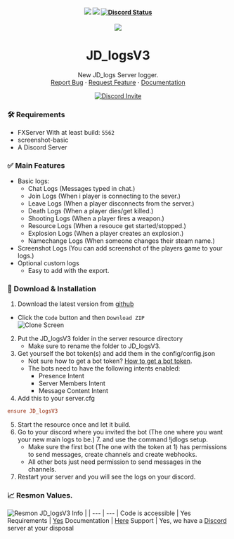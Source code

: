 <h4 align="center">
	<img src="https://img.shields.io/github/last-commit/Prefech/JD_logsV3">
	<img src="https://img.shields.io/github/contributors/Prefech/JD_logsV3.png">
	<a href="https://prefech.com/discord" title=""><img alt="Discord Status" src="https://discordapp.com/api/guilds/721339695199682611/widget.png"></a>
</h4>

<div align="center">
  <a href="https://github.com/Prefech/JD_logsV3">
    <img src="https://prefech.com/i/JD_logsV3">
  </a>

  <h1 align="center">JD_logsV3</h1>

  <p align="center">
    New JD_logs Server logger.
    <br />    
    <a href="https://discord.gg/prefech">Report Bug</a>
    ·
    <a href="https://discord.gg/prefech">Request Feature</a>
    ·
    <a href="https://docs.prefech.com/jd_logsv3/">Documentation</a>
  </p>
  <a href="https://prefech.com/discord" title=""><img alt="Discord Invite" src="https://discordapp.com/api/guilds/721339695199682611/widget.png?style=banner2"></a>
</div>



### 🛠 Requirements

- FXServer With at least build: `5562`
- screenshot-basic
- A Discord Server

### ✅ Main Features
- Basic logs:
    - Chat Logs (Messages typed in chat.)
    - Join Logs (When i player is connecting to the sever.)
    - Leave Logs (When a player disconnects from the server.)
    - Death Logs (When a player dies/get killed.)
    - Shooting Logs (When a player fires a weapon.)
    - Resource Logs (When a resouce get started/stopped.)
    - Explosion Logs (When a player creates an explosion.)
    - Namechange Logs (When someone changes their steam name.)
- Screenshot Logs (You can add screenshot of the players game to your logs.)
- Optional custom logs
    - Easy to add with the export.

### 🔧 Download & Installation

1. Download the latest version from [github](https://github.com/prefech/JD_logsV3/)
  - Click the `Code` button and then `Download ZIP`  
  ![](https://prefech.com/i/424808e1-f68a-4af3-b697-5c7e8cd32290 "Clone Screen")
2. Put the JD_logsV3 folder in the server resource directory
    - Make sure to rename the folder to JD_logsV3.
3. Get yourself the bot token(s) and add them in the config/config.json
    - Not sure how to get a bot token? [How to get a bot token](https://forum.prefech.com/d/12-how-to-get-a-discord-bot-token).
    - The bots need to have the following intents enabled:
        - Presence Intent
        - Server Members Intent
        - Message Content Intent
4. Add this to your server.cfg
```cfg
ensure JD_logsV3
```
5. Start the resource once and let it build.
6. Go to your discord where you invited the bot (The one where you want your new main logs to be.) 7. and use the command !jdlogs setup.
    - Make sure the first bot (The one with the token at 1) has permissions to send messages, create channels and create webhooks.
    - All other bots just need permission to send messages in the channels.
7. Restart your server and you will see the logs on your discord.

### 📈 Resmon Values.
![](https://prefech.com/i/7418e619-a9c9-4787-b3ac-b59ad4860768 "Resmon JD_logsV3")
Info | |
--- | --- |
Code is accessible | Yes
Requirements | [Yes](https://github.com/prefech/JD_logsV3#-requirements)
Documentation | [Here](https://docs.prefech.com/jd_logsv3/)
Support	| Yes, we have a [Discord](https://discord.gg/prefech) server at your disposal
